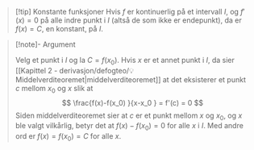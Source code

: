 
> [!tip] Konstante funksjoner
> Hvis $f$ er kontinuerlig på et intervall $I$, og $f'(x) = 0$ på alle indre punkt i $I$ (altså de som ikke er endepunkt), da er $f(x) = C$, en konstant, på $I$.


> [!note]- Argument 
> 
> Velg et punkt i $I$ og la $C = f(x_0)$. Hvis $x$ er et annet punkt i $I$, da sier [[Kapittel 2 - derivasjon/defogteo/💡 Middelverditeoremet|middelverditeoremet]] at det eksisterer et punkt $c$ mellom $x_0$ og $x$ slik at 
> $$
> \frac{f(x)-f(x_0) }{x-x_0 }  = f'(c) = 0
> $$
> Siden middelverditeoremet sier at $c$ er et punkt mellom $x$ og $x_0$, og $x$ ble valgt vilkårlig, betyr det at $f(x)-f(x_0) = 0$ for alle $x$ i $I$. Med andre ord er $f(x)=f(x_0)=C$ for alle $x$.  

